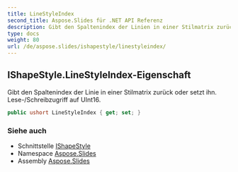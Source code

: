 ```yaml
---
title: LineStyleIndex
second_title: Aspose.Slides für .NET API Referenz
description: Gibt den Spaltenindex der Linien in einer Stilmatrix zurück oder setzt ihn. Lese-/Schreibzugriff auf UInt16.
type: docs
weight: 80
url: /de/aspose.slides/ishapestyle/linestyleindex/
---
```


## IShapeStyle.LineStyleIndex-Eigenschaft

Gibt den Spaltenindex der Linie in einer Stilmatrix zurück oder setzt ihn. Lese-/Schreibzugriff auf UInt16.

```csharp
public ushort LineStyleIndex { get; set; }
```

### Siehe auch

* Schnittstelle [IShapeStyle](../../ishapestyle)
* Namespace [Aspose.Slides](../../ishapestyle)
* Assembly [Aspose.Slides](../../../)

<!-- DO NOT EDIT: generiert von xmldocmd für Aspose.Slides.dll -->